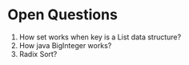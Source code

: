 # Open Questions

1. How set works when key is a List data structure?
2. How java BigInteger works?
3. Radix Sort?